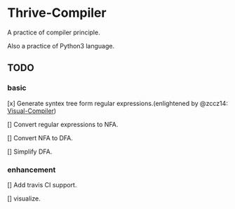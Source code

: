 # Thrive-Compiler
A practice of compiler principle.

Also a practice of Python3 language.

## TODO

### basic

[x] Generate syntex tree form regular expressions.(enlightened by @zccz14: [Visual-Compiler](https://github.com/zccz14/Visual-Compiler))

[] Convert regular expressions to NFA.

[] Convert NFA to DFA.

[] Simplify DFA.

### enhancement

[] Add travis CI support.

[] visualize.
